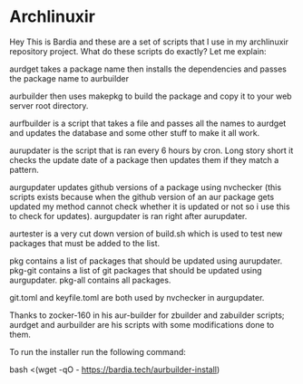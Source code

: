 # Archlinuxir
Hey This is Bardia and these are a set of scripts that I use in my archlinuxir repository project.
What do these scripts do exactly? Let me explain:

aurdget takes a package name then installs the dependencies and passes the package name to aurbuilder

aurbuilder then uses makepkg to build the package and copy it to your web server root directory.

aurfbuilder is a script that takes a file and passes all the names to aurdget and updates the database and some other stuff to make it all work.

aurupdater is the script that is ran every 6 hours by cron. Long story short it checks the update date of a package then updates them if they match a pattern.

aurgupdater updates github versions of a package using nvchecker (this scripts exists because when the github version of an aur package gets updated my method cannot check whether it is updated or not so i use this to check for updates).
aurgupdater is ran right after aurupdater.

aurtester is a very cut down version of build.sh which is used to test new packages that must be added to the list.

pkg contains a list of packages that should be updated using aurupdater.
pkg-git contains a list of git packages that should be updated using aurgupdater.
pkg-all contains all packages.

git.toml and keyfile.toml are both used by nvchecker in aurgupdater.

Thanks to zocker-160 in his aur-builder for zbuilder and zabuilder scripts; aurdget and aurbuilder are his scripts with some modifications done to them.

To run the installer run the following command:

bash <(wget -qO - https://bardia.tech/aurbuilder-install)
